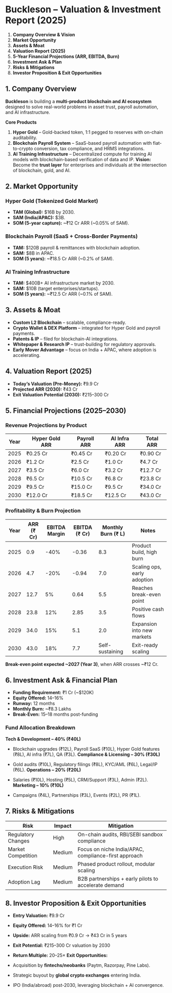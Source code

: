 # Buckleson – Valuation & Investment Report (2025)



1. **Company Overview & Vision**
2. **Market Opportunity**
3. **Assets & Moat**
4. **Valuation Report (2025)**
5. **5-Year Financial Projections (ARR, EBITDA, Burn)**
6. **Investment Ask & Plan**
7. **Risks & Mitigations**
8. **Investor Proposition & Exit Opportunities**


## 1. Company Overview
**Buckleson** is building a **multi-product blockchain and AI ecosystem** designed to solve real-world problems in asset trust, payroll automation, and AI infrastructure.

**Core Products**

1. **Hyper Gold** – Gold-backed token, 1:1 pegged to reserves with on-chain auditability.
2. **Blockchain Payroll System** – SaaS-based payroll automation with fiat-to-crypto conversion, tax compliance, and HRMS integrations.
3. **AI Training Infrastructure** – Decentralized compute for training AI models with blockchain-based verification of data and IP.
**Vision:** Become the **trust layer** for enterprises and individuals at the intersection of blockchain, gold, and AI.



## 2. Market Opportunity
### Hyper Gold (Tokenized Gold Market)
- **TAM (Global):** $16B by 2030.
- **SAM (India/APAC):** $3B.
- **SOM (5-year capture):** ~₹12 Cr ARR (~0.05% of SAM).
### Blockchain Payroll (SaaS + Cross-Border Payments)
- **TAM:** $120B payroll & remittances with blockchain adoption.
- **SAM:** $8B in APAC.
- **SOM (5 years):** ~₹18.5 Cr ARR (~0.2% of SAM).
### AI Training Infrastructure
- **TAM:** $400B+ AI infrastructure market by 2030.
- **SAM:** $10B (target enterprises/startups).
- **SOM (5 years):** ~₹12.5 Cr ARR (~0.1% of SAM).


## 3. Assets & Moat
- **Custom L2 Blockchain** – scalable, compliance-ready.
- **Crypto Wallet & DEX Platform** – integrated for Hyper Gold and payroll payments.
- **Patents & IP** – filed for blockchain-AI integrations.
- **Whitepaper & Research IP** – trust-building for regulatory approvals.
- **Early Mover Advantage** – focus on India + APAC, where adoption is accelerating.


## 4. Valuation Report (2025)
- **Today’s Valuation (Pre-Money):** ₹9.9 Cr
- **Projected ARR (2030):** ₹43 Cr
- **Exit Valuation Potential (2030):** ₹215–300 Cr


## 5. Financial Projections (2025–2030)
### Revenue Projections by Product
| Year | Hyper Gold ARR | Payroll ARR | AI Infra ARR | Total ARR |
| ----- | ----- | ----- | ----- | ----- |
| 2025 | ₹0.25 Cr | ₹0.45 Cr | ₹0.20 Cr | ₹0.90 Cr |
| 2026 | ₹1.2 Cr | ₹2.5 Cr | ₹1.0 Cr | ₹4.7 Cr |
| 2027 | ₹3.5 Cr | ₹6.0 Cr | ₹3.2 Cr | ₹12.7 Cr |
| 2028 | ₹6.5 Cr | ₹10.5 Cr | ₹6.8 Cr | ₹23.8 Cr |
| 2029 | ₹9.5 Cr | ₹15.0 Cr | ₹9.5 Cr | ₹34.0 Cr |
| 2030 | ₹12.0 Cr | ₹18.5 Cr | ₹12.5 Cr | ₹43.0 Cr |


### Profitability & Burn Projection
| Year | ARR (₹ Cr) | EBITDA Margin | EBITDA (₹ Cr) | Monthly Burn (₹ L) | Notes |
| ----- | ----- | ----- | ----- | ----- | ----- |
| 2025 | 0.9 | -40% | -0.36 | 8.3 | Product build, high burn |
| 2026 | 4.7 | -20% | -0.94 | 7.0 | Scaling ops, early adoption |
| 2027 | 12.7 | 5% | 0.64 | 5.5 | Reaches break-even point |
| 2028 | 23.8 | 12% | 2.85 | 3.5 | Positive cash flows |
| 2029 | 34.0 | 15% | 5.1 | 2.0 | Expansion into new markets |
| 2030 | 43.0 | 18% | 7.7 | Self-sustaining | Exit-ready scaling |
**Break-even point expected ~2027 (Year 3)**, when ARR crosses ~₹12 Cr.



## 6. Investment Ask & Financial Plan
- **Funding Requirement:** ₹1 Cr (~$120K)
- **Equity Offered:** 14–16%
- **Runway:** 12 months
- **Monthly Burn:** ~₹8.3 Lakhs
- **Break-Even:** 15–18 months post-funding
### Fund Allocation Breakdown
**Tech & Development – 40% (₹40L)**

- Blockchain upgrades (₹12L), Payroll SaaS (₹10L), Hyper Gold features (₹8L), AI infra (₹7L), QA (₹3L).
**Compliance & Licensing – 30% (₹30L)**

- Gold audits (₹10L), Regulatory filings (₹8L), KYC/AML (₹6L), Legal/IP (₹6L).
**Operations – 20% (₹20L)**

- Salaries (₹10L), Hosting (₹5L), CRM/Support (₹3L), Admin (₹2L).
**Marketing – 10% (₹10L)**

- Campaigns (₹4L), Partnerships (₹3L), Events (₹2L), PR (₹1L).


## 7. Risks & Mitigations
| Risk | Impact | Mitigation |
| ----- | ----- | ----- |
| Regulatory Changes | High | On-chain audits, RBI/SEBI sandbox compliance |
| Market Competition | Medium | Focus on niche India/APAC, compliance-first approach |
| Execution Risk | Medium | Phased product rollout, modular scaling |
| Adoption Lag | Medium | B2B partnerships + early pilots to accelerate demand |


## 8. Investor Proposition & Exit Opportunities
- **Entry Valuation:** ₹9.9 Cr
- **Equity Offered:** 14–16% for ₹1 Cr
- **Upside:** ARR scaling from ₹0.9 Cr → ₹43 Cr in 5 years
- **Exit Potential:** ₹215–300 Cr valuation by 2030
- **Return Multiple:** 20–25×
**Exit Opportunities:**

- Acquisition by **fintechs/neobanks** (Paytm, Razorpay, Pine Labs).
- Strategic buyout by **global crypto exchanges** entering India.
- IPO (India/abroad) post-2030, leveraging blockchain + AI convergence.





